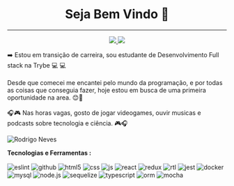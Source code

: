<h1 align="center"> Seja Bem Vindo 🙂 </h1>
<hr />

<p align="center">
  <a href="https://www.linkedin.com/in/rodrineves" alt="Linkedin">
  <img src="https://img.shields.io/badge/-Linkedin-0e76a8?style=flat-square&logo=Linkedin&logoColor=white&link=https://www.linkedin.com/in/rodrineves" />
</a>
<a href="mailto:rnevesdemello@gmail.com" alt="Gmail">
  <img src="https://img.shields.io/badge/-Gmail-FF0000?style=flat-square&labelColor=FF0000&logo=gmail&logoColor=white&link=mailto:rnevesdemello@gmail.com" />
</a>

  </a>

<p > ➡️ Estou em transição de carreira, sou estudante de Desenvolvimento Full stack na Trybe 💻 💻
<br />
<br />
 Desde que comecei me encantei pelo mundo da programação, e por todas as coisas que conseguia fazer, hoje estou em busca de uma primeira oportunidade na area. 😊🚀
<br />
<br />  
 🎧🎮 Nas horas vagas, gosto de jogar videogames, ouvir musicas e podcasts sobre tecnologia e ciência. 🎮🎧
</p>


</p>
  <img align="center" src="https://github-readme-stats.vercel.app/api/top-langs/?username=rodri-melo&layout=compact&theme=graywhite&title_color=268bd2" alt="Rodrigo Neves" />

**Tecnologias e Ferramentas :**  

<div style="display: inline_block" >
  <img align="center" alt="eslint" src="https://img.shields.io/badge/ESLint-4B32C3?style=for-the-badge&logo=eslint&logoColor=white" />
  <img align="center" alt="github" src="https://img.shields.io/badge/GitHub-181717?style=for-the-badge&logo=github&logoColor=white" />
  <img align="center" alt="html5" src="https://img.shields.io/badge/HTML5-E34F26?style=for-the-badge&logo=html5&logoColor=white" />
  <img align="center" alt="css" src="https://img.shields.io/badge/CSS3-1572B6?style=for-the-badge&logo=css3&logoColor=white" />
  <img align="center" alt="js" src="https://img.shields.io/badge/JavaScript-F7DF1E?style=for-the-badge&logo=javascript&logoColor=black" />
  <img align="center" alt="react" src="https://img.shields.io/badge/React-20232A?style=for-the-badge&logo=react&logoColor=61DAFB" />
  <img align="center" alt="redux" src="https://img.shields.io/badge/Redux-764ABC?style=for-the-badge&logo=redux&logoColor=white" />
  <img align="center" alt="rtl" src="https://img.shields.io/badge/RTL-FFD600?style=for-the-badge&logo=RTL&logoColor=black" />
  <img align="center" alt="jest" src="https://img.shields.io/badge/Jest-C21325?style=for-the-badge&logo=jest&logoColor=white" />
  <img align="center" alt="docker" src="https://img.shields.io/badge/Docker-2496ED?style=for-the-badge&logo=docker&logoColor=white" />
  <img align="center" alt="mysql" src="https://img.shields.io/badge/MySQL-00000F?style=for-the-badge&logo=mysql&logoColor=white" />
  <img align="center" alt="node.js" src="https://img.shields.io/badge/Node.js-43853D?style=for-the-badge&logo=node.js&logoColor=white" />
  <img align="center" alt="sequelize" src="https://img.shields.io/badge/Sequelize-52B0E7?style=for-the-badge&logo=sequelize&logoColor=white" />
  <img align="center" alt="typescript" src="https://img.shields.io/badge/TypeScript-3178C6?style=for-the-badge&logo=typescript&logoColor=white" />
  <img align="center" alt="orm" src="https://img.shields.io/badge/ORM-F80046?style=for-the-badge&logo=orm&logoColor=white" />
  <img align="center" alt="mocha" src="https://img.shields.io/badge/Mocha-8D6748?style=for-the-badge&logo=mocha&logoColor=white" />


</div><br/>
</p>

